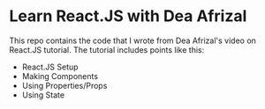 # Learn React.JS with Dea Afrizal

This repo contains the code that I wrote from Dea Afrizal's video on React.JS tutorial. The tutorial includes points like this:
- React.JS Setup
- Making Components
- Using Properties/Props
- Using State